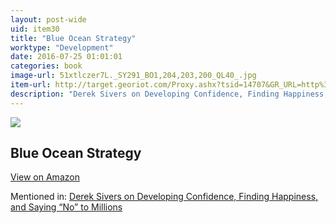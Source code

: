 ```yaml
---
layout: post-wide
uid: item30
title: "Blue Ocean Strategy"
worktype: "Development"
date: 2016-07-25 01:01:01
categories: book
image-url: 51xtlczer7L._SY291_BO1,204,203,200_QL40_.jpg
item-url: http://target.georiot.com/Proxy.ashx?tsid=14707&GR_URL=http%3A%2F%2Fwww.amazon.com%2FBlue-Ocean-Strategy-Uncontested-Competition%2Fdp%2F1591396190%2F
description: "Derek Sivers on Developing Confidence, Finding Happiness, and Saying “No” to Millions"
---
```

<a href="http://target.georiot.com/Proxy.ashx?tsid=14707&GR_URL=http%3A%2F%2Fwww.amazon.com%2FBlue-Ocean-Strategy-Uncontested-Competition%2Fdp%2F1591396190%2F" target="blank"><img src="../../../../img/thumbs/51xtlczer7L._SY291_BO1,204,203,200_QL40_.jpg" class="prod-img"></a>
<h2>Blue Ocean Strategy</h2>
<p><a class="btn btn-primary" href="http://target.georiot.com/Proxy.ashx?tsid=14707&GR_URL=http%3A%2F%2Fwww.amazon.com%2FBlue-Ocean-Strategy-Uncontested-Competition%2Fdp%2F1591396190%2F" target="blank">View on Amazon</a><p>
<p>Mentioned in: <a href="http://fourhourworkweek.com/2015/12/14/derek-sivers-on-developing-confidence-finding-happiness-and-saying-no-to-millions/" target="blank">Derek Sivers on Developing Confidence, Finding Happiness, and Saying “No” to Millions</a></p>
